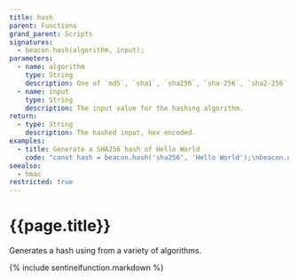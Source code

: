 ```yaml
---
title: hash
parent: Functions
grand_parent: Scripts
signatures:
  - beacon.hash(algorithm, input);
parameters:
  - name: algorithm
    type: String
    description: One of `md5`, `sha1`, `sha256`, `sha-256`, `sha2-256`, `sha512`, `sha-512`, `sha2-512`, `sha3-256`, or `sha3-512`. Some of these values are duplicates intended to be easier to remember.
  - name: input
    type: String
    description: The input value for the hashing algorithm.
return:
  - type: String
    description: The hashed input, hex encoded.
examples:
  - title: Generate a SHA256 hash of Hello World
    code: "const hash = beacon.hash('sha256', 'Hello World');\nbeacon.debugPrint(hash); // Outputs \"a591a6d40bf420404a011733cfb7b190d62c65bf0bcda32b57b277d9ad9f146e\""
seealso:
  - hmac
restricted: true
---
```

# {{page.title}}

Generates a hash using from a variety of algorithms.

{% include sentinelfunction.markdown %}
